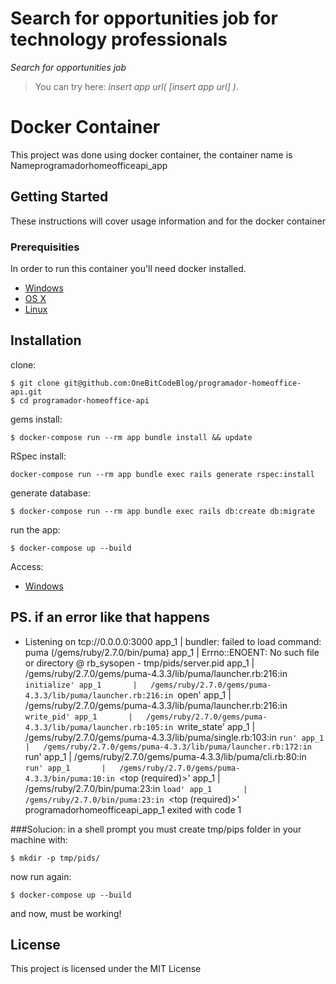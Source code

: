 # Search for opportunities job for technology professionals

*Search for opportunities job*

> You can try here: *insert app url( [insert app url] )*.

# Docker Container

This project was done using docker container, the container name is Nameprogramadorhomeofficeapi_app

## Getting Started

These instructions will cover usage information and for the docker container 

### Prerequisities

In order to run this container you'll need docker installed.

* [Windows](https://docs.docker.com/windows/started)
* [OS X](https://docs.docker.com/mac/started/)
* [Linux](https://docs.docker.com/linux/started/)

## Installation

clone:
```
$ git clone git@github.com:OneBitCodeBlog/programador-homeoffice-api.git
$ cd programador-homeoffice-api
```

gems install:
```
$ docker-compose run --rm app bundle install && update
```
RSpec install:
```
docker-compose run --rm app bundle exec rails generate rspec:install
```
generate database:
```
$ docker-compose run --rm app bundle exec rails db:create db:migrate

```
run the app:
```
$ docker-compose up --build
```
Access:
* [Windows](http://0.0.0.0:3000/)

## PS. if an error like that happens
 * Listening on tcp://0.0.0.0:3000
app_1       | bundler: failed to load command: puma (/gems/ruby/2.7.0/bin/puma)
app_1       | Errno::ENOENT: No such file or directory @ rb_sysopen - tmp/pids/server.pid
app_1       |   /gems/ruby/2.7.0/gems/puma-4.3.3/lib/puma/launcher.rb:216:in `initialize'
app_1       |   /gems/ruby/2.7.0/gems/puma-4.3.3/lib/puma/launcher.rb:216:in `open'
app_1       |   /gems/ruby/2.7.0/gems/puma-4.3.3/lib/puma/launcher.rb:216:in `write_pid'
app_1       |   /gems/ruby/2.7.0/gems/puma-4.3.3/lib/puma/launcher.rb:105:in `write_state'
app_1       |   /gems/ruby/2.7.0/gems/puma-4.3.3/lib/puma/single.rb:103:in `run'
app_1       |   /gems/ruby/2.7.0/gems/puma-4.3.3/lib/puma/launcher.rb:172:in `run'
app_1       |   /gems/ruby/2.7.0/gems/puma-4.3.3/lib/puma/cli.rb:80:in `run'
app_1       |   /gems/ruby/2.7.0/gems/puma-4.3.3/bin/puma:10:in `<top (required)>'
app_1       |   /gems/ruby/2.7.0/bin/puma:23:in `load'
app_1       |   /gems/ruby/2.7.0/bin/puma:23:in `<top (required)>'
programadorhomeofficeapi_app_1 exited with code 1

###Solucion:
in a shell prompt you must create tmp/pips folder in your machine with:
```
$ mkdir -p tmp/pids/
```
now run again:
```
$ docker-compose up --build
```
and now, must be working!

## License

This project is licensed under the MIT License
